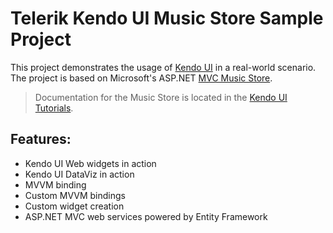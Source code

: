 # Telerik Kendo UI Music Store Sample Project

This project demonstrates the usage of [Kendo UI](http://www.kendoui.com) in a real-world scenario.
The project is based on Microsoft's ASP.NET [MVC Music Store](http://mvcmusicstore.codeplex.com/).

> Documentation for the Music Store is located in the
> [Kendo UI Tutorials](http://testdocs.kendoui.com/tutorials/ASP.NET/Kendo%20Music%20Store/kendo-music-store-intro).

## Features:

- Kendo UI Web widgets in action
- Kendo UI DataViz in action
- MVVM binding
- Custom MVVM bindings
- Custom widget creation
- ASP.NET MVC web services powered by Entity Framework